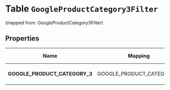 
# Table `GoogleProductCategory3Filter`
(mapped from: GoogleProductCategory3Filter)

## Properties
Name | Mapping | SQL Type | Default | Type | Description | Notes
---- | ------- | -------- | ------- | ---- | ----------- | -----
**GOOGLE_PRODUCT_CATEGORY_3** | GOOGLE_PRODUCT_CATEGORY_3 | long NOT NULL |  | [**CatalogsProductGroupMultipleStringListCriteria**](.md) |  |  [foreignkey]



